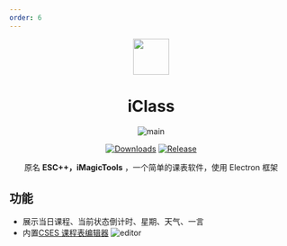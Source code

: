 ```yaml
---
order: 6
---
```


<div align="center">

<img src="/icon/iClass.png" width="64"/>

# iClass

<ArticleMetadata />

![main](/images/iClass/main.png)

[![Downloads](https://img.shields.io/github/downloads/gpuawa/iClass/total?style=social&label=Downloads&logo=github)](https://github.com/gpuawa/iClass/releases/latest)
[![Release](https://img.shields.io/github/v/release/gpuawa/iClass?style=flat&color=%233fb950&label=正式版)](https://github.com/gpuawa/iClass/releases/latest)

原名 **ESC++，iMagicTools** ，一个简单的课表软件，使用 Electron 框架

</div>

<GitHubCard owner="gpuawa" repo="iClass" />

## 功能
- 展示当日课程、当前状态倒计时、星期、天气、一言
- 内置[CSES 课程表编辑器](https://github.com/SmartTeachCN/CsesWebEditor)
  ![editor](/images/iClass/editor.png)